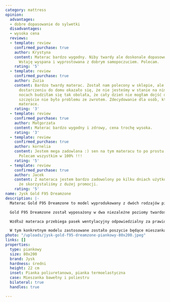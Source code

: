 ```yaml
---
category: mattress
opinion:
  advantages:
  - dobre dopasowanie do sylwetki
  disadvantages:
  - wysoka cena
  reviews:
  - template: review
    confirmed_purchase: true
    author: Krystyna
    content: Materac bardzo wygodny. Niby twardy ale doskonale dopasowuje się do ciała.
      Wstaję wyspana i wyprostowana z dobrym samopoczuciem. Polecam.
    rating: '5'
  - template: review
    confirmed_purchase: true
    author: Zuzia
    content: Bardzo twardy materac. Został nam polecony w sklepie, ale niestety po
      dostarczeniu do domu okazało się, że nie jesteśmy w stanie na nim spać. Po kilku
      nocach budziłam się tak obolała, że cały dzień nie mogłam dojść do siebie. Na
      szczęście nie było problemu ze zwrotem. Zdecydowanie dla osób, które lubią twarde
      materace.
    rating: '3'
  - template: review
    confirmed_purchase: true
    author: Małgorzata
    content: Materac bardzo wygodny i zdrowy, cena trochę wysoka.
    rating: '3'
  - template: review
    confirmed_purchase: true
    author: kornelia
    content: Jestem mega zadowlona :) sen na tym materacu to po prostu marzenie :)
      Polecam wszystkim w 100% !!!
    rating: '5'
  - template: review
    confirmed_purchase: true
    author: Jacek
    content: Z materaca jestem bardzo zadowolony po kilku dniach użytkowania tym bardziej,
      że skorzystaliśmy z dużej promocji.
    rating: '5'
name: Jysk Gold F95 Dreamzone
description: |-
  Materac Gold F95 Dreamzone to model wyprodukowany z dwóch rodzajów pianek. Pianka poliuretanowa o wysokości 16 cm stanowi rdzeń materaca, zapewniając jego odpowiednią elastyczność, a co za tym idzie wysoki komfort użytkowania. Cieńsza warstwa pianki termoelastycznej znajduje się natomiast od strony zewnętrznej materaca. Jej zadaniem jest regularne redukowanie napięcia. Ponadto dzięki połączeniu obydwu pianek w jedną spójną konstrukcję, materac idealnie dopasowuje się do kształtu sylwetki osoby wypoczywającej.

  Gold F95 Dreamzone został wyposażony w dwa niezależne poziomy twardości, znajdujące się po obu stronach materaca. Każdą z nich charakteryzuje dodatkowo 7 stref komfortu, zapewniających odpowiednie podłoże dla mięśni, które jest idealnym podparciem przez całą noc. Dzięki temu użytkownik może zrelaksować się podczas snu, odciążając mięśnie - przez to każdego dnia będzie budzić się naprawdę wypoczęty.

  Wzdłuż materaca przebiega pasek wentylacyjny odpowiedzialny za prawidłową cyrkulację powietrza wewnątrz produktu. Takie rozwiązanie wspomaga zdrowy sen, zapobiegając gromadzeniu się w materacu bakterii i drobnoustrojów.

  W tym konkretnym modelu zastosowane zostało poszycie będące mieszanką bawełny i poliestru. Pokrowiec jest elastyczny i miękki - istnieje możliwość jego odświeżenia w pralce. Samego materaca nie należy natomiast prać chemicznie ani na sucho. Zabrania się także jego prasowania i wybielania. Jedynym zalecanym sposobem czyszczenia wkładu materaca jest przecieranie go wilgotną szmatką. Odpowiednia pielęgnacja pokrowca i samego materaca jest istotna, ponieważ znacznie wydłuża żywotność produktu.
photo: "/uploads/jysk-gold-f95-dreamzone-piankowy-80x200.jpeg"
links: []
properties:
  type: piankowy
  size: 80x200
  brand: Jysk
  hardness: średni
  height: 22 cm
  inset: Pianka poliuretanowa, pianka termoelastyczna
  case: Mieszanka bawełny i poliestru
  bilateral: true
  handles: true

---
```

